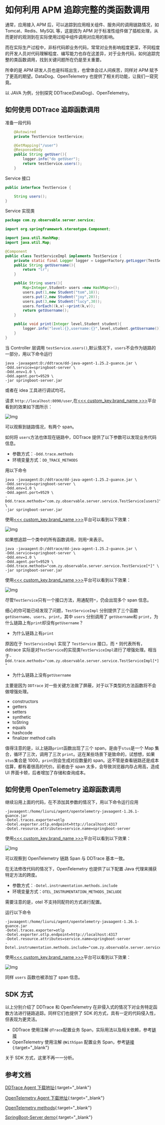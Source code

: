 # 如何利用 APM 追踪完整的类函数调用

通常，应用接入 APM 后，可以追踪到应用相关组件、服务间的调用链路情况，如 Tomcat、Redis、MySQL 等，这是因为 APM 对于标准性组件做了插桩处理，从而更好的观测到在实际使用过程中组件调用对应用的影响。

而在实际生产过程中，非标代码即业务代码，常常对业务影响程度更深，不同程度的开发人员对代码理解程度、编写能力也存在这差异，对于业务代码，如何追踪完整的类函数调用，找到关键问题所在仍是至关重要。

所幸的是 APM 研发人员也是科班出生，也曾体会过人间疾苦，同样对 APM 赋予了更高的期望。DataDog、OpenTelemetry 也提供了相关的功能，让我们一窥究竟。

以 JAVA 为例，分别探究 DDTrace(DataDog)、OpenTelemetry。


## 如何使用 DDTrace 追踪函数调用

准备一段代码

```java
    @Autowired
    private TestService testService;

    @GetMapping("/user")
    @ResponseBody
    public String getUser(){
        logger.info("do getUser");
        return testService.users();
    }

```

Service 接口

```java
public interface TestService {

    String users();
}

```

Service 实现类

```java
package com.zy.observable.server.service;

import org.springframework.stereotype.Component;

import java.util.HashMap;
import java.util.Map;

@Component
public class TestServiceImpl implements TestService {
    private static final Logger logger = LoggerFactory.getLogger(TestServiceImpl.class);
    public String getUsername(){
        return "lr";
    }

    public String users(){
        Map<Integer,Student> users =new HashMap<>();
        users.put(1,new Student("tom",18));
        users.put(2,new Student("joy",20));
        users.put(3,new Student("lucy",30));
        users.forEach((k,v)->print(k,v));
        return getUsername();
    }

    public void print(Integer level,Student student){
        logger.info("level:{},username:{}",level,student.getUsername());
    }
}
```

当 Controller 层调用 `testService.users()`,默认情况下，`users`不会作为链路的一部分，用以下命令运行

```shell
java -javaagent:D:/ddtrace/dd-java-agent-1.25.2-guance.jar \
-Ddd.service=springboot-server \
-Ddd.env=1.0 \
-Ddd.agent.port=9529 \
-jar springboot-server.jar
```
或者在 idea 工具进行调试均可。


请求 `http://localhost:8090/user`,在[<<< custom_key.brand_name >>>](https://www.guance.com)平台看到的效果如下图所示：

![Img](../images/tracing_method_1.png)

可以观察到链路情况，有两个 span。

如何将 `users`方法也体现在链路中，DDTrace 提供了以下参数可以发现业务代码信息。

- 参数方式：`-Ddd.trace.methods`
- 环境变量方式：`DD_TRACE_METHODS`

用以下命令

```shell
java -javaagent:D:/ddtrace/dd-java-agent-1.25.2-guance.jar \
-Ddd.service=springboot-server \
-Ddd.env=1.0 \
-Ddd.agent.port=9529 \
-Ddd.trace.methods="com.zy.observable.server.service.TestService[users]" \
-jar springboot-server.jar
```

使用[<<< custom_key.brand_name >>>](https://www.guance.com)平台可以看到以下效果：

![Img](../images/tracing_method_2.png)


如果想追踪一个类中的所有函数调用，则用`*`来表示。


```shell
java -javaagent:D:/ddtrace/dd-java-agent-1.25.2-guance.jar \
-Ddd.service=springboot-server \
-Ddd.env=1.0 \
-Ddd.agent.port=9529 \
-Ddd.trace.methods="com.zy.observable.server.service.TestService[*]" \
-jar springboot-server.jar
```

使用[<<< custom_key.brand_name >>>](https://www.guance.com)平台可以看到以下效果：

![Img](../images/tracing_method_3.png)

尽管`TestService`只有一个接口方法，用通配符`*`，仍会出现多个 span 信息。

细心的你可能已经发现了问题，`TestServiceImpl` 分别提供了三个函数`getUsername`、`users`、`print`，其中 `users` 分别调用了 `getUsername`和 `print`，为什么链路上有`print`却没有`getUsername`？

- 为什么链路上有`print`

原因在于 `TestServiceImpl` 实现了 `TestService` 接口，而 `*` 则代表所有，ddtrace 实际是对`TestService`的实现类`TestServiceImpl`进行了增强处理。相当于`-Ddd.trace.methods="com.zy.observable.server.service.TestServiceImpl[*]"`

- 为什么链路上没有`getUsername`

主要是因为 `DDTrace` 对一些关键方法做了屏蔽，对于以下类型的方法函数将不会做增强处理。

- constructors
- getters
- setters
- synthetic
- toString
- equals
- hashcode
- finalizer method calls


值得注意的是，以上链路`print`函数出现了三个 span，是由于`stus`是一个 Map 集合，循环了三次，调用了三次 `print`。这在某些场景下是致命的，试想想，如果`stus`集合是 1000，`print`则会生成对应数量的 span。这不管是查看链路还是成本估算，都有着很高的代价。前者由于 span 太多，会导致浏览器内存占用高，造成 UI 界面卡顿，后者增加了存储和查询成本。


## 如何使用 OpenTelemetry 追踪函数调用

继续沿用上面的代码，在不添加其参数的情况下，用以下命令运行应用

```shell
-javaagent:/home/liurui/agent/opentelemetry-javaagent-1.26.1-guance.jar
-Dotel.traces.exporter=otlp
-Dotel.exporter.otlp.endpoint=http://localhost:4317
-Dotel.resource.attributes=service.name=springboot-server
```

使用[<<< custom_key.brand_name >>>](https://www.guance.com)平台可以看到以下效果：

![Img](../images/tracing_method_4.png)

可以观察到 OpenTelemetry 链路 Span 与 DDTrace 基本一致。

在无法修改代码的情况下，OpenTelemetry 也提供了以下配置 Java 代理来捕获特定方法的跨度。

- 参数方式：`-Dotel.instrumentation.methods.include`
- 环境变量方式：`OTEL_INSTRUMENTATION_METHODS_INCLUDE`

需要注意的是，otel 不支持同配符的方式进行配置。

运行以下命令

```shell
-javaagent:/home/liurui/agent/opentelemetry-javaagent-1.26.1-guance.jar
-Dotel.traces.exporter=otlp
-Dotel.exporter.otlp.endpoint=http://localhost:4317
-Dotel.resource.attributes=service.name=springboot-server
-Dotel.instrumentation.methods.include="com.zy.observable.server.service.TestService[users]"
```

使用[<<< custom_key.brand_name >>>](https://www.guance.com)平台可以看到以下效果：

![Img](../images/tracing_method_5.png)

同样 `users` 函数也被添加了 span 信息。


## SDK 方式

以上分别介绍了 DDTrace 和 OpenTelemetry 在非侵入式的情况下对业务特定函数方法进行链路追踪。同样它们也提供了 SDK 的方式，具有一定的代码侵入性，但表现为更灵活。

- DDTrace 使用注解 `@Trace`配置业务 Span，实际用法以及相关依赖，参考[链接](https://docs.guance.com/best-practices/insight/ddtrace-skill-api/#2)
- OpenTelemetry  使用注解 `@WithSpan` 配置业务 Span，参考[链接](https://github.com/lrwh/observable-demo/blob/main/springboot-opentelemetry-otlp-server/src/main/java/com/zy/observable/otel/controller/OtelController.java){:target="_blank"}

关于 SDK 方式，这里不再一一分析。

## 参考文档

[DDTrace Agent 下载地址](https://github.com/GuanceCloud/dd-trace-java/releases){:target="_blank"}

[OpenTelemetry Agent 下载地址](https://github.com/GuanceCloud/opentelemetry-java-instrumentation/releases){:target="_blank"}

[OpenTelemetry methods](https://opentelemetry.io/docs/instrumentation/java/automatic/annotations/#creating-spans-around-methods-with-otelinstrumentationmethodsinclude){:target="_blank"}

[SpringBoot-Server demo](https://github.com/lrwh/observable-demo/tree/main/springboot-server){:target="_blank"}